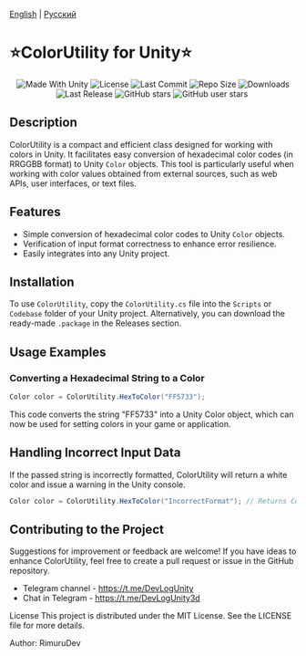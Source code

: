 ﻿[English](README.md) | [Русский](README_RU.md)

<p align="center"><h1>⭐ColorUtility for Unity⭐</h1></p>
 <p align="center">
  <a>
    <img alt="Made With Unity" src="https://img.shields.io/badge/made%20with-Unity-57b9d3.svg?logo=Unity">
  </a>
  <a>
  <img alt="License" src="https://img.shields.io/github/license/RimuruDev/Unity-ColorUtility?logo=github">
  </a>
  <a>
    <img alt="Last Commit" src="https://img.shields.io/github/last-commit/RimuruDev/Unity-ColorUtility?logo=Mapbox&color=orange">
  </a>
  <a>
    <img alt="Repo Size" src="https://img.shields.io/github/repo-size/RimuruDev/Unity-ColorUtility?logo=VirtualBox">
  </a>
  <a>
    <img alt="Downloads" src="https://img.shields.io/github/downloads/RimuruDev/Unity-ColorUtility/total?color=brightgreen">
  </a>
  <a>
    <img alt="Last Release" src="https://img.shields.io/github/v/release/RimuruDev/Unity-ColorUtility?include_prereleases&logo=Dropbox&color=yellow">
  </a>
  <a>
    <img alt="GitHub stars" src="https://img.shields.io/github/stars/RimuruDev/Unity-ColorUtility?branch=main&label=Stars&logo=GitHub&logoColor=ffffff&labelColor=282828&color=informational&style=flat">
  </a>
  <a>
    <img alt="GitHub user stars" src="https://img.shields.io/github/stars/RimuruDev?affiliations=OWNER&branch=main&label=User%20Stars&logo=GitHub&logoColor=ffffff&labelColor=282828&color=informational&style=flat">
  </a>
  <a>
    <img alt="" src="https://img.shields.io/github/watchers/RimuruDev/Unity-ColorUtility?style=flat">
  </a>
</p>


## Description
ColorUtility is a compact and efficient class designed for working with colors in Unity. It facilitates easy conversion of hexadecimal color codes (in RRGGBB format) to Unity `Color` objects. This tool is particularly useful when working with color values obtained from external sources, such as web APIs, user interfaces, or text files.

## Features
- Simple conversion of hexadecimal color codes to Unity `Color` objects.
- Verification of input format correctness to enhance error resilience.
- Easily integrates into any Unity project.

## Installation
To use `ColorUtility`, copy the `ColorUtility.cs` file into the `Scripts` or `Codebase` folder of your Unity project. Alternatively, you can download the ready-made `.package` in the Releases section.

## Usage Examples

### Converting a Hexadecimal String to a Color
```csharp
Color color = ColorUtility.HexToColor("FF5733");
```

This code converts the string "FF5733" into a Unity Color object, which can now be used for setting colors in your game or application.

## Handling Incorrect Input Data
If the passed string is incorrectly formatted, ColorUtility will return a white color and issue a warning in the Unity console.
```csharp
Color color = ColorUtility.HexToColor("IncorrectFormat"); // Returns Color.white
```
## Contributing to the Project
Suggestions for improvement or feedback are welcome! If you have ideas to enhance ColorUtility, feel free to create a pull request or issue in the GitHub repository.

- Telegram channel - https://t.me/DevLogUnity
- Chat in Telegram - https://t.me/DevLogUnity3d

License This project is distributed under the MIT License. See the LICENSE file for more details.

Author: RimuruDev
